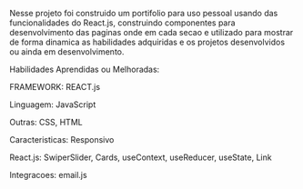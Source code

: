 
Nesse projeto foi construido um portifolio para uso pessoal usando das funcionalidades do React.js, construindo componentes para desenvolvimento das paginas onde em cada secao e utilizado para mostrar de forma dinamica as habilidades adquiridas e os projetos desenvolvidos ou ainda em desenvolvimento. 


Habilidades Aprendidas ou Melhoradas:

FRAMEWORK: REACT.js

Linguagem: JavaScript

Outras: CSS, HTML

Caracteristicas: Responsivo

React.js: SwiperSlider, Cards, useContext, useReducer, useState, Link

Integracoes: email.js

